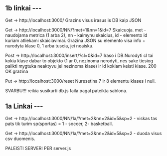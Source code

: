 ## 1b linkai ---

Get -> http://localhost:3000/ Grazins visus irasus is DB kaip JSON

Get -> http://localhost:3000/NN/?met=1&nn=1&id=7 Skaicuoja. met - naudojama metrica (1 arba 2), nn - kaimynu skaicius, id - elemento id kuriam atliekami skaiciavimai. Grazina JSON su elemento visa info + nurodyta klase 0, 1 arba tuscia, jei neaisku.

Post -> http://localhost:3000/insert/?cl=0&id=7 Iraso i DB.Nurodyti cl tai kokia klase dabar to objekto (1 ar 0, nezinoma nerodyti, nes sake tiesiog palikti mygtuka neaktyvu jei nezinoma klase) ir id kokiam keisti klase. 200 OK grazina

Put -> http://localhost:3000/reset Nuresetina 7 ir 8 elementu klases i null.
    
SVARBU!!! reikia susikurti db.js faila pagal pateikta sablona.

## 1a Linkai ---

Get -> http://localhost:3000/NN/1a/?met=2&nn=2&id=5&sp=2 - viskas tas pats tik turim sp(sportas) = 1 - soccer, 2- basketball.

Get -> http://localhost:3000/NN/1a/?met=2&nn=2&id=5&sp=2 - duoda visus csv duomenis.

PALEISTI SERVERI PER server.js
